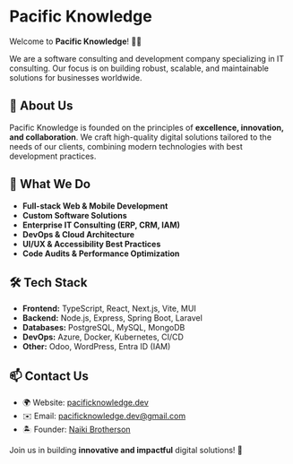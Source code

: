 # Pacific Knowledge

Welcome to **Pacific Knowledge**! 🌊💡

We are a software consulting and development company specializing in IT consulting. Our focus is on building robust, scalable, and maintainable solutions for businesses worldwide.

## 🌟 About Us
Pacific Knowledge is founded on the principles of **excellence, innovation, and collaboration**. We craft high-quality digital solutions tailored to the needs of our clients, combining modern technologies with best development practices.

## 🚀 What We Do
- **Full-stack Web & Mobile Development**
- **Custom Software Solutions**
- **Enterprise IT Consulting (ERP, CRM, IAM)**
- **DevOps & Cloud Architecture**
- **UI/UX & Accessibility Best Practices**
- **Code Audits & Performance Optimization**

## 🛠️ Tech Stack
- **Frontend:** TypeScript, React, Next.js, Vite, MUI
- **Backend:** Node.js, Express, Spring Boot, Laravel
- **Databases:** PostgreSQL, MySQL, MongoDB
- **DevOps:** Azure, Docker, Kubernetes, CI/CD
- **Other:** Odoo, WordPress, Entra ID (IAM)

## 📫 Contact Us
- 🌍 Website: [pacificknowledge.dev](https://pacificknowledge.dev)
- ✉️ Email: [pacificknowledge.dev@gmail.com](mailto:pacificknowledge.dev@gmail.com)
- 🏝️ Founder: [Naiki Brotherson](https://github.com/naiki-brotherson)

Join us in building **innovative and impactful** digital solutions! 🚀
